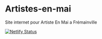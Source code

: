 # Artistes-en-mai
Site internet pour Artiste En Mai a Frémainville

[![Netlify Status](https://api.netlify.com/api/v1/badges/c85e0295-c594-4e8a-8d9b-e0ccba36d2fa/deploy-status)](https://app.netlify.com/sites/artistesenmai/deploys)
